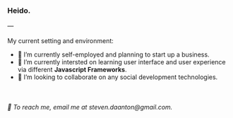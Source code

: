 ### Heido.
—<br/><br/>
My current setting and environment:
* 💼 I’m currently self-employed and planning to start up a business.
* 👥 I’m currently intersted on learning user interface and user experience via different **Javascript Frameworks**.
* 🌇 I’m looking to collaborate on any social development technologies.<br>
<br/>
<h6>📧 To reach me, email me at steven.daanton@gmail.com.

